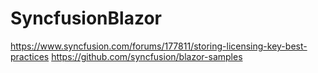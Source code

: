 # SyncfusionBlazor

https://www.syncfusion.com/forums/177811/storing-licensing-key-best-practices
https://github.com/syncfusion/blazor-samples

